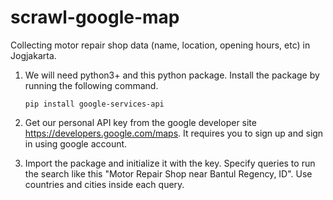 # scrawl-google-map
Collecting motor repair shop data (name, location, opening hours, etc) in Jogjakarta.

1. We will need python3+ and this python package. Install the package by running the following command.

    <code>pip install google-services-api</code>

2. Get our personal API key from the google developer site https://developers.google.com/maps. It requires you to sign up and sign in using google account.
3. Import the package and initialize it with the key. Specify queries to run the search like this "Motor Repair Shop near Bantul Regency, ID". Use countries and cities inside each query.

